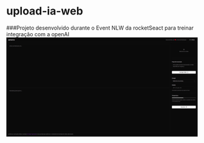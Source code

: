 # upload-ia-web

###Projeto desenvolvido durante o Event NLW da rocketSeact para treinar integração com a openAI 
![imagem](./docs/images/img.png)
